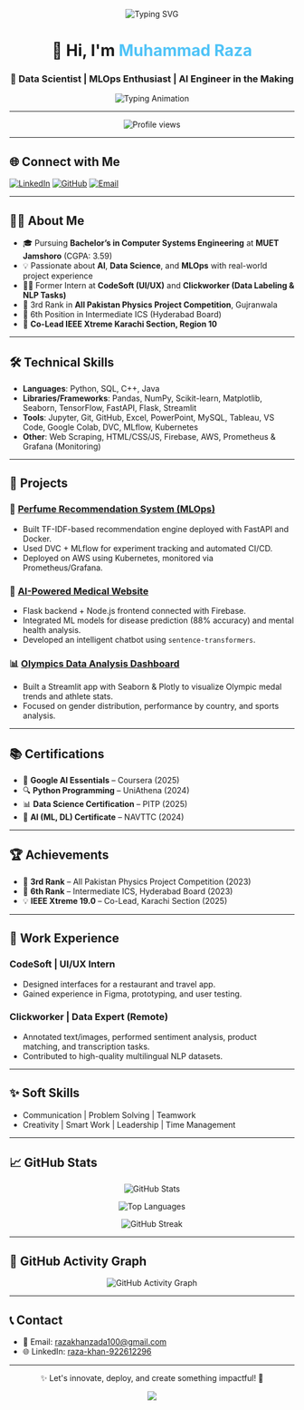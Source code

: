 <!-- Banner -->
<!-- Animated Masterhead Banner -->
<p align="center">
  <img src="https://readme-typing-svg.demolab.com?font=Fira+Code&size=26&pause=1000&color=F79D00&center=true&vCenter=true&width=1000&lines=🚀+Data+Scientist;🔧+MLOps+Enthusiast;🤖+AI+Engineer+in+the+Making" alt="Typing SVG" />
</p>
<h1 align="center">👋 Hi, I'm <span style="color:#4FC3F7;">Muhammad Raza</span></h1>
<h3 align="center">🚀 Data Scientist | MLOps Enthusiast | AI Engineer in the Making</h3>

<p align="center">
  <img src="https://readme-typing-svg.demolab.com/?font=Fira+Code&size=24&duration=3000&pause=1000&center=true&vCenter=true&width=900&lines=AI+with+Purpose;Deploying+Intelligence+at+Scale;From+Prototypes+to+Production;Solving+Problems+with+ML+and+Code" alt="Typing Animation" />
</p>

---

<p align="center">
  <img src="https://komarev.com/ghpvc/?username=Razakhan143&label=Profile%20Views&color=0e75b6&style=flat-square" alt="Profile views"/>
</p>

---

## 🌐 Connect with Me

[![LinkedIn](https://img.shields.io/badge/-LinkedIn-0A66C2?style=for-the-badge&logo=linkedin&logoColor=white)](https://www.linkedin.com/in/raza-khan-922612296/)
[![GitHub](https://img.shields.io/badge/-GitHub-181717?style=for-the-badge&logo=github&logoColor=white)](https://github.com/Razakhan143)
[![Email](https://img.shields.io/badge/-Email-D14836?style=for-the-badge&logo=gmail&logoColor=white)](mailto:razakhanzada100@gmail.com)

---

## 👨‍💻 About Me

- 🎓 Pursuing **Bachelor’s in Computer Systems Engineering** at **MUET Jamshoro** (CGPA: 3.59)
- 💡 Passionate about **AI**, **Data Science**, and **MLOps** with real-world project experience
- 👨‍💼 Former Intern at **CodeSoft (UI/UX)** and **Clickworker (Data Labeling & NLP Tasks)**
- 🥉 3rd Rank in **All Pakistan Physics Project Competition**, Gujranwala
- 🏅 6th Position in Intermediate ICS (Hyderabad Board)
- 🤝 **Co-Lead IEEE Xtreme Karachi Section, Region 10**

---

## 🛠️ Technical Skills

- **Languages**: Python, SQL, C++, Java
- **Libraries/Frameworks**: Pandas, NumPy, Scikit-learn, Matplotlib, Seaborn, TensorFlow, FastAPI, Flask, Streamlit
- **Tools**: Jupyter, Git, GitHub, Excel, PowerPoint, MySQL, Tableau, VS Code, Google Colab, DVC, MLflow, Kubernetes
- **Other**: Web Scraping, HTML/CSS/JS, Firebase, AWS, Prometheus & Grafana (Monitoring)

---

## 🚀 Projects

### 🔬 [Perfume Recommendation System (MLOps)](https://dagshub.com/Razakhan143/PERFUME_HAVEN_MLOPS_PROJECT)
- Built TF-IDF-based recommendation engine deployed with FastAPI and Docker.
- Used DVC + MLflow for experiment tracking and automated CI/CD.
- Deployed on AWS using Kubernetes, monitored via Prometheus/Grafana.

### 🧠 [AI-Powered Medical Website](https://github.com/Razakhan143/ITPhealthcare)
- Flask backend + Node.js frontend connected with Firebase.
- Integrated ML models for disease prediction (88% accuracy) and mental health analysis.
- Developed an intelligent chatbot using `sentence-transformers`.

### 📊 [Olympics Data Analysis Dashboard](https://olympics-analysis8.streamlit.app/)
- Built a Streamlit app with Seaborn & Plotly to visualize Olympic medal trends and athlete stats.
- Focused on gender distribution, performance by country, and sports analysis.

---

## 📚 Certifications

- 🧠 **Google AI Essentials** – Coursera (2025)
- 🔍 **Python Programming** – UniAthena (2024)
- 📊 **Data Science Certification** – PITP (2025)
- 🤖 **AI (ML, DL) Certificate** – NAVTTC (2024)

---

## 🏆 Achievements

- 🏅 **3rd Rank** – All Pakistan Physics Project Competition (2023)
- 🏅 **6th Rank** – Intermediate ICS, Hyderabad Board (2023)
- 💡 **IEEE Xtreme 19.0** – Co-Lead, Karachi Section (2025)

---

## 💼 Work Experience

### CodeSoft | UI/UX Intern
- Designed interfaces for a restaurant and travel app.
- Gained experience in Figma, prototyping, and user testing.

### Clickworker | Data Expert (Remote)
- Annotated text/images, performed sentiment analysis, product matching, and transcription tasks.
- Contributed to high-quality multilingual NLP datasets.

---

## ✨ Soft Skills

- Communication | Problem Solving | Teamwork  
- Creativity | Smart Work | Leadership | Time Management

---

## 📈 GitHub Stats

<p align="center">
  <img src="https://github-readme-stats.vercel.app/api?username=Razakhan143&show_icons=true&theme=radical&hide_border=true" alt="GitHub Stats" />
</p>

<p align="center">
  <img src="https://github-readme-stats.vercel.app/api/top-langs/?username=Razakhan143&layout=compact&theme=radical&hide_border=true" alt="Top Languages" />
</p>

<p align="center">
  <img src="https://github-readme-streak-stats.herokuapp.com/?user=Razakhan143&theme=radical&hide_border=true" alt="GitHub Streak" />
</p>

---

## 🐍 GitHub Activity Graph

<p align="center">
  <img src="https://github-readme-activity-graph.vercel.app/graph?username=Razakhan143&theme=react-dark&area=true&hide_border=true" alt="GitHub Activity Graph" />
</p>

---

## 📞 Contact

- 📧 Email: [razakhanzada100@gmail.com](mailto:razakhanzada100@gmail.com)  
- 🌐 LinkedIn: [raza-khan-922612296](https://www.linkedin.com/in/raza-khan-922612296/)

---

<p align="center">✨ Let's innovate, deploy, and create something impactful! 🚀</p>
<p align="center">
  <img src="https://capsule-render.vercel.app/api?type=waving&height=100&color=gradient&section=footer"/>
</p>

